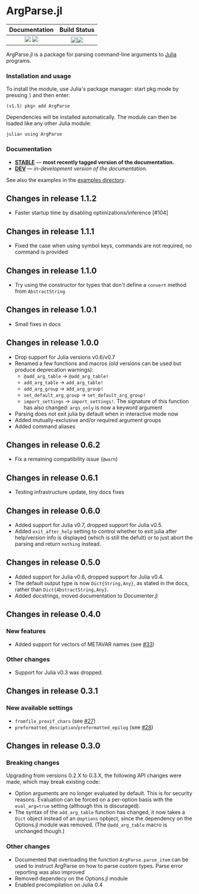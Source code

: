 # ArgParse.jl

| **Documentation**                                                         | **Build Status**                                             |
|:-------------------------------------------------------------------------:|:------------------------------------------------------------:|
| [![][docs-stable-img]][docs-stable-url] [![][docs-dev-img]][docs-dev-url] | [![][travis-img]][travis-url][![][codecov-img]][codecov-url] |

ArgParse.jl is a package for parsing command-line arguments to
[Julia][julia] programs.

### Installation and usage

To install the module, use Julia's package manager: start pkg mode by pressing `]` and then enter:

```
(v1.5) pkg> add ArgParse
```

Dependencies will be installed automatically.
The module can then be loaded like any other Julia module:

```
julia> using ArgParse
```

### Documentation

- [**STABLE**][docs-stable-url] &mdash; **most recently tagged version of the documentation.**
- [**DEV**][docs-dev-url] &mdash; *in-development version of the documentation.*

See also the examples in the [examples directory](examples).

## Changes in release 1.1.2

* Faster startup time by disabling optimizations/inference [#104]

## Changes in release 1.1.1

* Fixed the case when using symbol keys, commands are not required, no command is provided

## Changes in release 1.1.0

* Try using the constructor for types that don't define a `convert` method from `AbstractString`

## Changes in release 1.0.1

* Small fixes in docs

## Changes in release 1.0.0

* Drop support for Julia versions v0.6/v0.7
* Renamed a few functions and macros (old versions can be used but produce deprecation warnings):
  + `@add_arg_table` → `@add_arg_table!`
  + `add_arg_table` → `add_arg_table!`
  + `add_arg_group` → `add_arg_group!`
  + `set_default_arg_group` → `set_default_arg_group!`
  + `import_settings` → `import_settings!`. The signature of this function has also changed:
    `args_only` is now a keyword argument
* Parsing does not exit julia by default when in interactive mode now
* Added mutually-exclusive and/or required argument groups
* Added command aliases

## Changes in release 0.6.2

* Fix a remaining compatibility issue (`@warn`)

## Changes in release 0.6.1

* Testing infrastructure update, tiny docs fixes

## Changes in release 0.6.0

* Added support for Julia v0.7, dropped support for Julia v0.5.
* Added `exit_after_help` setting to control whether to exit julia after help/version info is displayed
  (which is still the defult) or to just abort the parsing and return `nothing` instead.

## Changes in release 0.5.0

* Added support for Julia v0.6, dropped support for Julia v0.4.
* The default output type is now `Dict{String,Any}`, as stated in the docs,
  rather than `Dict{AbstractString,Any}`.
* Added docstrings, moved documentation to Documenter.jl

## Changes in release 0.4.0

### New features

* Added support for vectors of METAVAR names (see [#33][PR33])

### Other changes

* Support for Julia v0.3 was dropped.

## Changes in release 0.3.1

### New available settings

* `fromfile_prexif_chars` (see [#27][PR27])
* `preformatted_desciption`/`preformatted_epilog` (see [#28][PR28])

## Changes in release 0.3.0

### Breaking changes

Upgrading from versions 0.2.X to 0.3.X, the following API changes were made,
which may break existing code:

* Option arguments are no longer evaluated by default. This is for security
  reasons. Evaluation can be forced on a per-option basis with the
  `eval_arg=true` setting (although this is discuraged).
* The syntax of the `add_arg_table` function has changed, it now takes a `Dict`
  object instead of an `@options` opbject, since the dependency on the
  Options.jl module was removed. (The `@add_arg_table` macro is unchanged
  though.)

### Other changes

* Documented that overloading the function `ArgParse.parse_item` can be used to
  instruct ArgParse on how to parse custom types. Parse error reporting was
  also improved
* Removed dependecy on the Options.jl module
* Enabled precompilation on Julia 0.4


[Julia]: http://julialang.org

[docs-stable-img]: https://img.shields.io/badge/docs-stable-blue.svg
[docs-stable-url]: https://carlobaldassi.github.io/ArgParse.jl/stable
[docs-dev-img]: https://img.shields.io/badge/docs-dev-blue.svg
[docs-dev-url]: https://carlobaldassi.github.io/ArgParse.jl/dev

[travis-img]: https://travis-ci.com/carlobaldassi/ArgParse.jl.svg?branch=master
[travis-url]: https://travis-ci.com/carlobaldassi/ArgParse.jl

[codecov-img]: https://codecov.io/gh/carlobaldassi/ArgParse.jl/branch/master/graph/badge.svg
[codecov-url]: https://codecov.io/gh/carlobaldassi/ArgParse.jl

[PR27]: https://github.com/carlobaldassi/ArgParse.jl/pull/27
[PR28]: https://github.com/carlobaldassi/ArgParse.jl/pull/28
[PR33]: https://github.com/carlobaldassi/ArgParse.jl/pull/33
